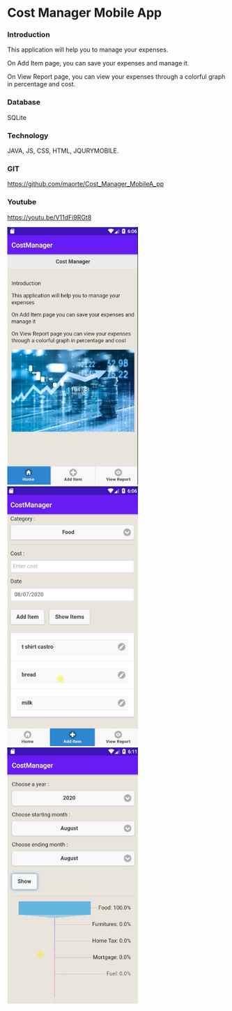 # Cost Manager Mobile App

### Introduction<br>
This application will help you to manage your expenses. <br>

On Add Item page, you can save your expenses and manage it.<br>

On View Report page, you can view your expenses through a colorful graph in percentage and cost. <br>


### Database 

SQLite

### Technology 
JAVA, JS, CSS, HTML, JQURYMOBILE.

### GIT
https://github.com/maorte/Cost_Manager_MobileA_pp

### Youtube
https://youtu.be/V11dFi9RGt8


<img src="image/screen1.png"  width="300">  <br>
<img src="image/screen2.png"  width="300">  <br>
<img src="image/screen3.png"  width="300">  <br>
